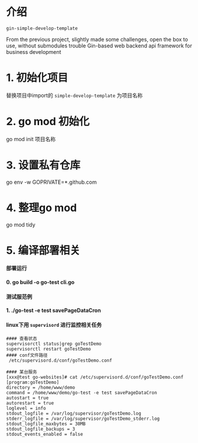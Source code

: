 # 介绍
`gin-simple-develop-template`

From the previous project, slightly made some challenges, open the box to use, without submodules trouble
Gin-based web backend api framework for business development

# 1. 初始化项目
替换项目中import的 `simple-develop-template` 为项目名称

# 2. go mod 初始化
go mod init 项目名称

# 3. 设置私有仓库
go env -w GOPRIVATE=*.github.com

# 4. 整理go mod
go mod tidy

# 5. 编译部署相关
#### 部署运行
#### 0. go build -o go-test cli.go
#### 测试服范例
#### 1. ./go-test -e test savePageDataCron
#### linux下用 `supervisord` 进行监控相关任务


```shell
#### 查看状态
supervisorctl status|grep goTestDemo
supervisorctl restart goTestDemo
#### conf文件路径
 /etc/supervisord.d/conf/goTestDemo.conf

#### 某台服务
[xxx@test go-websites]# cat /etc/supervisord.d/conf/goTestDemo.conf
[program:goTestDemo]
directory = /home/www/demo
command = /home/www/demo/go-test -e test savePageDataCron
autostart = true
autorestart = true
loglevel = info
stdout_logfile = /var/log/supervisor/goTestDemo.log
stderr_logfile = /var/log/supervisor/goTestDemo_stderr.log
stdout_logfile_maxbytes = 30MB
stdout_logfile_backups = 3
stdout_events_enabled = false
```
